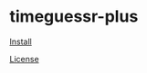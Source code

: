 # timeguessr-plus

[Install](https://github.com/xcq1/timeguessr-plus/raw/main/timeguessr-plus.js)

[License](https://github.com/xcq1/timeguessr-plus/blob/main/LICENSE.md)
